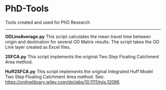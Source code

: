 # PhD-Tools
Tools created and used for PhD Research

***

**ODLineAverage.py**
This script calculates the mean travel time between origin and destination for several OD Matrix results. The script takes the OD Line layer created as Excel files.


**2SFCA.py**
This script implements the original Two Step Floating Catchment Area method.


**Huff2SFCA.py** 
This script implements the original Integrated Huff Model Two Step Floating Catchment Area method. See: https://onlinelibrary.wiley.com/doi/abs/10.1111/tgis.12096
